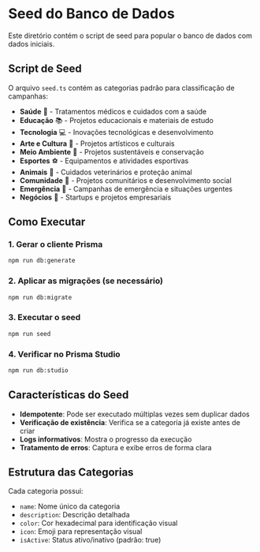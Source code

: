 # Seed do Banco de Dados

Este diretório contém o script de seed para popular o banco de dados com dados iniciais.

## Script de Seed

O arquivo `seed.ts` contém as categorias padrão para classificação de campanhas:

- **Saúde** 🏥 - Tratamentos médicos e cuidados com a saúde
- **Educação** 📚 - Projetos educacionais e materiais de estudo
- **Tecnologia** 💻 - Inovações tecnológicas e desenvolvimento
- **Arte e Cultura** 🎨 - Projetos artísticos e culturais
- **Meio Ambiente** 🌱 - Projetos sustentáveis e conservação
- **Esportes** ⚽ - Equipamentos e atividades esportivas
- **Animais** 🐾 - Cuidados veterinários e proteção animal
- **Comunidade** 🤝 - Projetos comunitários e desenvolvimento social
- **Emergência** 🚨 - Campanhas de emergência e situações urgentes
- **Negócios** 💼 - Startups e projetos empresariais

## Como Executar

### 1. Gerar o cliente Prisma
```bash
npm run db:generate
```

### 2. Aplicar as migrações (se necessário)
```bash
npm run db:migrate
```

### 3. Executar o seed
```bash
npm run seed
```

### 4. Verificar no Prisma Studio
```bash
npm run db:studio
```

## Características do Seed

- **Idempotente**: Pode ser executado múltiplas vezes sem duplicar dados
- **Verificação de existência**: Verifica se a categoria já existe antes de criar
- **Logs informativos**: Mostra o progresso da execução
- **Tratamento de erros**: Captura e exibe erros de forma clara

## Estrutura das Categorias

Cada categoria possui:
- `name`: Nome único da categoria
- `description`: Descrição detalhada
- `color`: Cor hexadecimal para identificação visual
- `icon`: Emoji para representação visual
- `isActive`: Status ativo/inativo (padrão: true)
